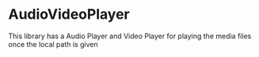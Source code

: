 # AudioVideoPlayer
This library has a Audio Player and Video Player for playing the media files once the local path is given

